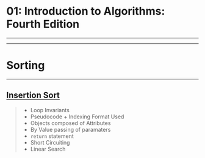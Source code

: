 # **01: Introduction to Algorithms: Fourth Edition**
---
---

# Sorting
---
## [Insertion Sort](01_insertion_sort.ipynb)
> - Loop Invariants 
> - Pseudocode + Indexing Format Used
> - Objects composed of Attributes
> - By Value passing of paramaters 
> - `return` statement 
> - Short Circuiting 
> - Linear Search

